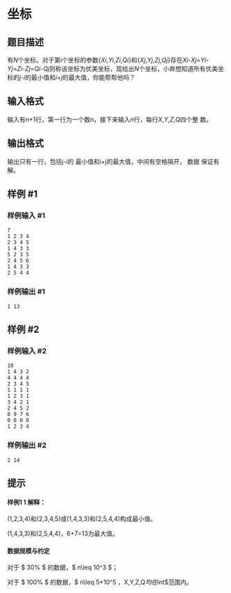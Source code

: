 # 坐标

## 题目描述

有$N$个坐标。对于第i个坐标的参数{$Xi$,$Yi$,$Zi$,$Qi$}和{$Xj$,$Yj$,$Zj$,$Qj$}存在$Xi$-$Xj$=$Yi$-$Yj$=$Zi$-$Zj$=$Qi$-$Qj$则称该坐标为优美坐标，现给出$N$个坐标，小奔想知道所有优美坐标的$j$-$i$的最小值和$i$+$j$的最大值，你能帮帮他吗？

## 输入格式

输入有$n$+1行，第一行为一个数$n$，接下来输入$n$行，每行$X$,$Y$,$Z$,$Q$四个整
数。

## 输出格式

输出只有一行，包括j-i的 最小值和i+j的最大值，中间有空格隔开， 数据
保证有解。

## 样例 #1

### 样例输入 #1
```
7
1 2 3 4
2 3 4 5
1 4 3 3
5 2 3 5
2 4 5 6
1 4 3 3
2 5 4 4
```

### 样例输出 #1

```
1 13
```

## 样例 #2

### 样例输入 #2
```
10
1 4 3 2
4 4 4 4
2 3 4 5
1 1 1 1
1 2 3 1
3 4 2 1
2 4 5 2
8 9 7 6
0 0 0 0
1 2 3 4
```

### 样例输出 #2

```
2 14
```

## 提示

#### 样例1 1 解释：

(1,2,3,4)和(2,3,4,5)或(1,4,3,3)和(2,5,4,4)构成最小值。

(1,4,3,3)和(2,5,4,4)，6+7=13为最大值。

#### 数据规模与约定

对于 $ 30\% $ 的数据，$ n\leq 10^3 $；  

对于 $ 100\% $ 的数据，$ n\leq 5*10^5 $，$X$,$Y$,$Z$,$Q$均在$int$范围内。
